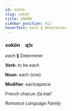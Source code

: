 ```yaml
---
id: xokön
slug: xokön
title: XOKÖN
sidebar_position: 412
hoverText: each § Determiner
---
```


### xokön&emsp;<span kind="abugida">ɋɔ̃ı</span>

*each* **§** Determiner

**Verb**: to be each

**Noun**: each (one)

**Modifier**: each/apiece

French chacun /ʃa.kœ̃/

*Romance Language Family*